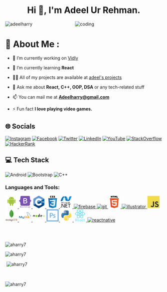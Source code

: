 <h1 align="center">Hi 👋, I'm Adeel Ur Rehman.</h1>

<img align="right" alt="coding" width="280" src="https://cdn.dribbble.com/users/1162077/screenshots/3848914/programmer.gif">

<p align="left"> <img src="https://komarev.com/ghpvc/?username=aharry7&label=Views&color=blue&style=plastic&style=for-the-badge" alt="adeelharry" /> </p>




# 💫 About Me :
- 🔭 I’m currently working on [Vidly](https://github.com/AHarry7/Movies_React.js)

- 🌱 I’m currently learning **React**

- 👨‍💻 All of my projects are available at [adeel's projects](https://github.com/AHarry7?tab=repositories)

- 💬 Ask me about **React, C++, OOP, DSA** or any tech-related stuff

- 📫 You can mail me at **Adeelharry@gmail.com**

- ⚡ Fun fact **I love playing video games.**


## 🌐 Socials

[![Instagram](https://img.shields.io/badge/Instagram-E4405F?style=for-the-badge&logo=instagram&logoColor=white)](https://instagram.com/adeelharry)
[![Facebook](https://img.shields.io/badge/Facebook-0078B5?style=for-the-badge&logo=facebook&logoColor=white)](https://www.facebook.com/adeelharry7)
[![Twitter](https://img.shields.io/twitter/follow/adeelharry?logo=Twitter&style=for-the-badge)](https://twitter.com/adeelharry)
[![LinkedIn](https://img.shields.io/badge/LinkedIn-%2302569B.svg?style=for-the-badge&logo=linkedin&logoColor=white)](https://linkedin.com/in/adeelharry)
[![YouTube](https://img.shields.io/badge/YouTube-FF0000?style=for-the-badge&logo=youtube&logoColor=white)](https://www.youtube.com/channel/UCZvCIzhpIyIho3hF2pKOGHA)
[![StackOverflow](https://img.shields.io/badge/StackOverflow-FF4500?style=for-the-badge&logo=stackoverflow&logoColor=white)](https://stackoverflow.com/users/19588950/adeel-harry)
[![HackerRank](https://img.shields.io/badge/HackerRank-%2335495e.svg?style=for-the-badge&logo=HackerRank&logoColor=%234FC08D)](https://www.hackerrank.com/adeelharry)
</p>


## 💻 Tech Stack
![Android](https://img.shields.io/badge/Android%20-%23239120.svg?style=for-the-badge&logo=Android&logoColor=white)
![Bootstrap](https://img.shields.io/badge/bootstrap-%23430098.svg?style=for-the-badge&logo=bootstrap&logoColor=white)
![C++](https://img.shields.io/badge/C++-1867C0?style=for-the-badge&logo=c++&logoColor=AEDDFF) 

<h3 align="left">Languages and Tools:</h3>
<p align="left"> <a href="https://developer.android.com" target="_blank" rel="noreferrer"> <img src="https://raw.githubusercontent.com/devicons/devicon/master/icons/android/android-original-wordmark.svg" alt="android" width="40" height="40"/> </a> <a href="https://getbootstrap.com" target="_blank" rel="noreferrer"> <img src="https://raw.githubusercontent.com/devicons/devicon/master/icons/bootstrap/bootstrap-plain-wordmark.svg" alt="bootstrap" width="40" height="40"/> </a> <a href="https://www.w3schools.com/cpp/" target="_blank" rel="noreferrer"> <img src="https://raw.githubusercontent.com/devicons/devicon/master/icons/cplusplus/cplusplus-original.svg" alt="cplusplus" width="40" height="40"/> </a> <a href="https://www.w3schools.com/css/" target="_blank" rel="noreferrer"> <img src="https://raw.githubusercontent.com/devicons/devicon/master/icons/css3/css3-original-wordmark.svg" alt="css3" width="40" height="40"/> </a> <a href="https://dotnet.microsoft.com/" target="_blank" rel="noreferrer"> <img src="https://raw.githubusercontent.com/devicons/devicon/master/icons/dot-net/dot-net-original-wordmark.svg" alt="dotnet" width="40" height="40"/> </a> <a href="https://firebase.google.com/" target="_blank" rel="noreferrer"> <img src="https://www.vectorlogo.zone/logos/firebase/firebase-icon.svg" alt="firebase" width="40" height="40"/> </a> <a href="https://git-scm.com/" target="_blank" rel="noreferrer"> <img src="https://www.vectorlogo.zone/logos/git-scm/git-scm-icon.svg" alt="git" width="40" height="40"/> </a> <a href="https://www.w3.org/html/" target="_blank" rel="noreferrer"> <img src="https://raw.githubusercontent.com/devicons/devicon/master/icons/html5/html5-original-wordmark.svg" alt="html5" width="40" height="40"/> </a> <a href="https://www.adobe.com/in/products/illustrator.html" target="_blank" rel="noreferrer"> <img src="https://www.vectorlogo.zone/logos/adobe_illustrator/adobe_illustrator-icon.svg" alt="illustrator" width="40" height="40"/> </a> <a href="https://developer.mozilla.org/en-US/docs/Web/JavaScript" target="_blank" rel="noreferrer"> <img src="https://raw.githubusercontent.com/devicons/devicon/master/icons/javascript/javascript-original.svg" alt="javascript" width="40" height="40"/> </a> <a href="https://www.mongodb.com/" target="_blank" rel="noreferrer"> <img src="https://raw.githubusercontent.com/devicons/devicon/master/icons/mongodb/mongodb-original-wordmark.svg" alt="mongodb" width="40" height="40"/> </a> <a href="https://www.mysql.com/" target="_blank" rel="noreferrer"> <img src="https://raw.githubusercontent.com/devicons/devicon/master/icons/mysql/mysql-original-wordmark.svg" alt="mysql" width="40" height="40"/> </a> <a href="https://nodejs.org" target="_blank" rel="noreferrer"> <img src="https://raw.githubusercontent.com/devicons/devicon/master/icons/nodejs/nodejs-original-wordmark.svg" alt="nodejs" width="40" height="40"/> </a> <a href="https://www.photoshop.com/en" target="_blank" rel="noreferrer"> <img src="https://raw.githubusercontent.com/devicons/devicon/master/icons/photoshop/photoshop-line.svg" alt="photoshop" width="40" height="40"/> </a> <a href="https://www.python.org" target="_blank" rel="noreferrer"> <img src="https://raw.githubusercontent.com/devicons/devicon/master/icons/python/python-original.svg" alt="python" width="40" height="40"/> </a> <a href="https://reactjs.org/" target="_blank" rel="noreferrer"> <img src="https://raw.githubusercontent.com/devicons/devicon/master/icons/react/react-original-wordmark.svg" alt="react" width="40" height="40"/> </a> <a href="https://reactnative.dev/" target="_blank" rel="noreferrer"> <img src="https://reactnative.dev/img/header_logo.svg" alt="reactnative" width="40" height="40"/> </a> </p>

<br>
<br>
<p align="left"> <img src="https://komarev.com/ghpvc/?username=aharry7&label=Profile%20views&color=0e75b6&style=flat" alt="aharry7" /> </p>
<p><img align="left" src="https://github-readme-stats.vercel.app/api/top-langs?username=aharry7&show_icons=true&locale=en&layout=compact" alt="aharry7" /></p>

<br/>

<p>&nbsp;<img align="center" src="https://github-readme-stats.vercel.app/api?username=aharry7&show_icons=true&locale=en" alt="aharry7" /></p>

<br/>

<p><img align="center" src="https://github-readme-streak-stats.herokuapp.com/?user=aharry7&" alt="aharry7" /></p>

